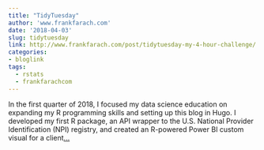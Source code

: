 ```yaml
---
title: "TidyTuesday"
author: 'www.frankfarach.com'
date: '2018-04-03'
slug: tidytuesday
link: http://www.frankfarach.com/post/tidytuesday-my-4-hour-challenge/
categories:
- bloglink
tags:
  - rstats
  - frankfarachcom
---
```


In the first quarter of 2018, I focused my data science education on expanding my R programming skills and setting up this blog in Hugo. I developed my first R package, an API wrapper to the U.S. National Provider Identification (NPI) registry, and created an R-powered Power BI custom visual for a client[... <i class="fas fa-external-link-alt"></i>](http://www.frankfarach.com/post/tidytuesday-my-4-hour-challenge/)

